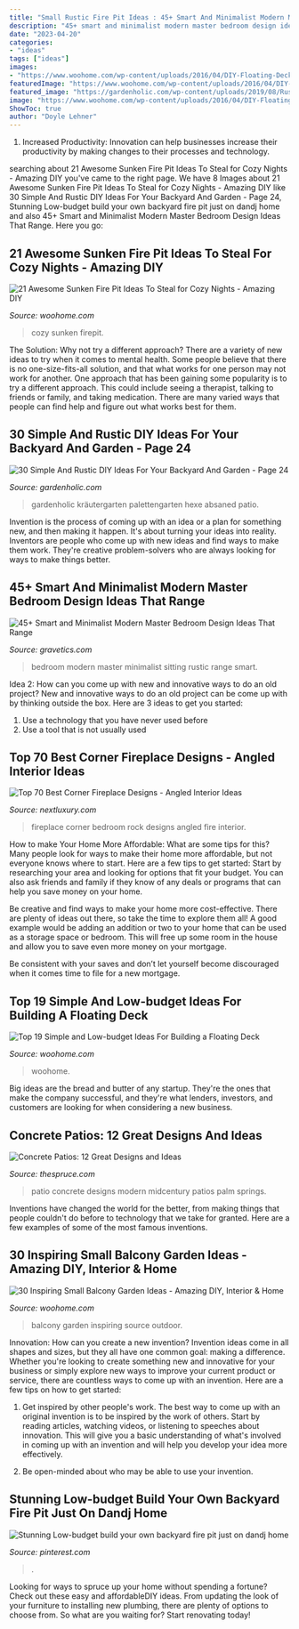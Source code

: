 ```yaml
---
title: "Small Rustic Fire Pit Ideas : 45+ Smart And Minimalist Modern Master Bedroom Design Ideas That Range"
description: "45+ smart and minimalist modern master bedroom design ideas that range"
date: "2023-04-20"
categories:
- "ideas"
tags: ["ideas"]
images:
- "https://www.woohome.com/wp-content/uploads/2016/04/DIY-Floating-Deck-Woohome-2.jpg"
featuredImage: "https://www.woohome.com/wp-content/uploads/2016/04/DIY-Floating-Deck-Woohome-2.jpg"
featured_image: "https://gardenholic.com/wp-content/uploads/2019/08/Rustic-24-576x1024.jpg"
image: "https://www.woohome.com/wp-content/uploads/2016/04/DIY-Floating-Deck-Woohome-2.jpg"
ShowToc: true
author: "Doyle Lehner"
---
```



1. Increased Productivity: Innovation can help businesses increase their productivity by making changes to their processes and technology.

	

		
searching about 21 Awesome Sunken Fire Pit Ideas To Steal for Cozy Nights - Amazing DIY you've came to the right page. We have 8 Images about 21 Awesome Sunken Fire Pit Ideas To Steal for Cozy Nights - Amazing DIY like 30 Simple And Rustic DIY Ideas For Your Backyard And Garden - Page 24, Stunning Low-budget build your own backyard fire pit just on dandj home and also 45+ Smart and Minimalist Modern Master Bedroom Design Ideas That Range. Here you go:
		
    
## 21 Awesome Sunken Fire Pit Ideas To Steal For Cozy Nights - Amazing DIY

<img loading=lazy src="https://www.woohome.com/wp-content/uploads/2017/09/sunken-firepit-for-cozy-nights-13.jpg" onerror="this.onerror=null;this.src='https://tse2.mm.bing.net/th?id=OIP.fAZP44aBZ1ZLmzyTeOTrMAHaJ4&amp;pid=15.1';" alt="21 Awesome Sunken Fire Pit Ideas To Steal for Cozy Nights - Amazing DIY">

_Source: woohome.com_

>cozy sunken firepit. 

	

The Solution: Why not try a different approach?
There are a variety of new ideas to try when it comes to mental health. Some people believe that there is no one-size-fits-all solution, and that what works for one person may not work for another. One approach that has been gaining some popularity is to try a different approach. This could include seeing a therapist, talking to friends or family, and taking medication. There are many varied ways that people can find help and figure out what works best for them.

    
## 30 Simple And Rustic DIY Ideas For Your Backyard And Garden - Page 24

<img loading=lazy src="https://gardenholic.com/wp-content/uploads/2019/08/Rustic-24-576x1024.jpg" onerror="this.onerror=null;this.src='https://tse1.mm.bing.net/th?id=OIP.Z5Ru7RXhS1nns-mevKBsBgHaNK&amp;pid=15.1';" alt="30 Simple And Rustic DIY Ideas For Your Backyard And Garden - Page 24">

_Source: gardenholic.com_

>gardenholic kräutergarten palettengarten hexe absaned patio. 

	

Invention is the process of coming up with an idea or a plan for something new, and then making it happen. It's about turning your ideas into reality. Inventors are people who come up with new ideas and find ways to make them work. They're creative problem-solvers who are always looking for ways to make things better.

    
## 45+ Smart And Minimalist Modern Master Bedroom Design Ideas That Range

<img loading=lazy src="https://www.gravetics.com/wp-content/uploads/2017/08/Large-modern-bedroom-with-black-and-green-design-and-separate-sitting-area.jpg" onerror="this.onerror=null;this.src='https://tse1.mm.bing.net/th?id=OIP.5ewQ9_5eu2oec_xeMZvttQHaFD&amp;pid=15.1';" alt="45+ Smart and Minimalist Modern Master Bedroom Design Ideas That Range">

_Source: gravetics.com_

>bedroom modern master minimalist sitting rustic range smart. 

	

Idea 2: How can you come up with new and innovative ways to do an old project?
New and innovative ways to do an old project can be come up with by thinking outside the box. Here are 3 ideas to get you started: 
1. Use a technology that you have never used before 
2. Use a tool that is not usually used 

    
## Top 70 Best Corner Fireplace Designs - Angled Interior Ideas

<img loading=lazy src="http://nextluxury.com/wp-content/uploads/bedroom-river-rock-corner-fireplace-design.jpg" onerror="this.onerror=null;this.src='https://tse1.mm.bing.net/th?id=OIP.on_MyMq9DB85ReXBcS-NPwHaJ3&amp;pid=15.1';" alt="Top 70 Best Corner Fireplace Designs - Angled Interior Ideas">

_Source: nextluxury.com_

>fireplace corner bedroom rock designs angled fire interior. 

	

How to make Your Home More Affordable: What are some tips for this?
Many people look for ways to make their home more affordable, but not everyone knows where to start. Here are a few tips to get started:
Start by researching your area and looking for options that fit your budget. You can also ask friends and family if they know of any deals or programs that can help you save money on your home.

Be creative and find ways to make your home more cost-effective. There are plenty of ideas out there, so take the time to explore them all! A good example would be adding an addition or two to your home that can be used as a storage space or bedroom. This will free up some room in the house and allow you to save even more money on your mortgage.

Be consistent with your saves and don’t let yourself become discouraged when it comes time to file for a new mortgage.

    
## Top 19 Simple And Low-budget Ideas For Building A Floating Deck

<img loading=lazy src="https://www.woohome.com/wp-content/uploads/2016/04/DIY-Floating-Deck-Woohome-2.jpg" onerror="this.onerror=null;this.src='https://tse4.mm.bing.net/th?id=OIP.mzvyW7fRSXFCVvKMCsvwPQHaLg&amp;pid=15.1';" alt="Top 19 Simple and Low-budget Ideas For Building a Floating Deck">

_Source: woohome.com_

>woohome. 

	

Big ideas are the bread and butter of any startup. They're the ones that make the company successful, and they're what lenders, investors, and customers are looking for when considering a new business.

    
## Concrete Patios: 12 Great Designs And Ideas

<img loading=lazy src="https://fthmb.tqn.com/S2hj8OYkvGVyi_8QnOSnDx2ADJM=/5616x3744/filters:fill(auto,1)/GettyImages-523420758-58a540843df78c345b3982fe.jpg" onerror="this.onerror=null;this.src='https://tse1.mm.bing.net/th?id=OIP.AtyrfnvOPusMmF5CAfutNAHaE8&amp;pid=15.1';" alt="Concrete Patios: 12 Great Designs and Ideas">

_Source: thespruce.com_

>patio concrete designs modern midcentury patios palm springs. 

	

Inventions have changed the world for the better, from making things that people couldn't do before to technology that we take for granted. Here are a few examples of some of the most famous inventions.

    
## 30 Inspiring Small Balcony Garden Ideas - Amazing DIY, Interior &amp; Home

<img loading=lazy src="http://www.woohome.com/wp-content/uploads/2014/04/Small-Balcony-Garden-ideas-7.jpg" onerror="this.onerror=null;this.src='https://tse1.mm.bing.net/th?id=OIP.5HFEvzhjSjGp8h9a9-AzVgHaLH&amp;pid=15.1';" alt="30 Inspiring Small Balcony Garden Ideas - Amazing DIY, Interior &amp; Home">

_Source: woohome.com_

>balcony garden inspiring source outdoor. 

	

Innovation: How can you create a new invention?
Invention ideas come in all shapes and sizes, but they all have one common goal: making a difference. Whether you're looking to create something new and innovative for your business or simply explore new ways to improve your current product or service, there are countless ways to come up with an invention. Here are a few tips on how to get started:
1. Get inspired by other people's work. The best way to come up with an original invention is to be inspired by the work of others. Start by reading articles, watching videos, or listening to speeches about innovation. This will give you a basic understanding of what's involved in coming up with an invention and will help you develop your idea more effectively.

2. Be open-minded about who may be able to use your invention.

    
## Stunning Low-budget Build Your Own Backyard Fire Pit Just On Dandj Home

<img loading=lazy src="https://i.pinimg.com/736x/13/20/76/132076b252ef4f571c0d91987beac058.jpg" onerror="this.onerror=null;this.src='https://tse2.mm.bing.net/th?id=OIP.KgbL3ADrMnJdRAdfKthd_gHaNM&amp;pid=15.1';" alt="Stunning Low-budget build your own backyard fire pit just on dandj home">

_Source: pinterest.com_

>. 

	

Looking for ways to spruce up your home without spending a fortune? Check out these easy and affordableDIY ideas. From updating the look of your furniture to installing new plumbing, there are plenty of options to choose from. So what are you waiting for? Start renovating today!

